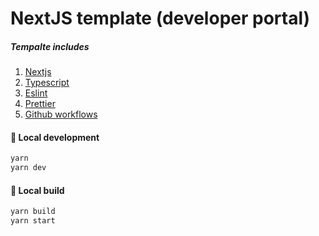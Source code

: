# NextJS template (developer portal)

##### Tempalte includes
1. [Nextjs](https://nextjs.org/docs/getting-started)
2. [Typescript](https://www.typescriptlang.org/docs)
2. [Eslint](https://eslint.org/docs/user-guide/)
3. [Prettier](https://prettier.io/docs/en/precommit.html)
4. [Github workflows](https://docs.github.com/en/actions/learn-github-actions/workflow-syntax-for-github-actions)

#### 🚀 Local development
```sh
yarn
yarn dev
```
#### 🚀 Local build
```sh
yarn build
yarn start
```